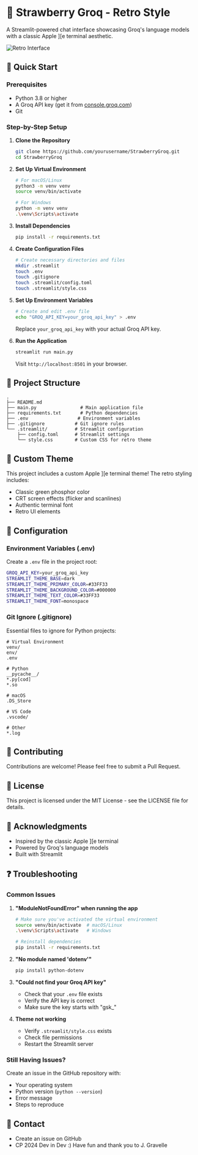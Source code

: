 # 🍓 Strawberry Groq - Retro Style

A Streamlit-powered chat interface showcasing Groq's language models with a classic Apple ][e terminal aesthetic.

![Retro Interface](https://raw.githubusercontent.com/yourusername/StrawberryGroq/main/screenshot.png)

## 🚀 Quick Start

### Prerequisites
- Python 3.8 or higher
- A Groq API key (get it from [console.groq.com](https://console.groq.com))
- Git

### Step-by-Step Setup

1. **Clone the Repository**
   ```bash
   git clone https://github.com/yourusername/StrawberryGroq.git
   cd StrawberryGroq
   ```

2. **Set Up Virtual Environment**
   ```bash
   # For macOS/Linux
   python3 -m venv venv
   source venv/bin/activate

   # For Windows
   python -m venv venv
   .\venv\Scripts\activate
   ```

3. **Install Dependencies**
   ```bash
   pip install -r requirements.txt
   ```

4. **Create Configuration Files**
   ```bash
   # Create necessary directories and files
   mkdir .streamlit
   touch .env
   touch .gitignore
   touch .streamlit/config.toml
   touch .streamlit/style.css
   ```

5. **Set Up Environment Variables**
   ```bash
   # Create and edit .env file
   echo "GROQ_API_KEY=your_groq_api_key" > .env
   ```
   Replace `your_groq_api_key` with your actual Groq API key.

6. **Run the Application**
   ```bash
   streamlit run main.py
   ```
   Visit `http://localhost:8501` in your browser.

## 📁 Project Structure
```
.
├── README.md
├── main.py                # Main application file
├── requirements.txt       # Python dependencies
├── .env                  # Environment variables
├── .gitignore           # Git ignore rules
└── .streamlit/          # Streamlit configuration
    ├── config.toml      # Streamlit settings
    └── style.css        # Custom CSS for retro theme
```

## 🎨 Custom Theme
This project includes a custom Apple ][e terminal theme! The retro styling includes:
- Classic green phosphor color
- CRT screen effects (flicker and scanlines)
- Authentic terminal font
- Retro UI elements

## 🔧 Configuration

### Environment Variables (.env)
Create a `.env` file in the project root:
```bash
GROQ_API_KEY=your_groq_api_key
STREAMLIT_THEME_BASE=dark
STREAMLIT_THEME_PRIMARY_COLOR=#33FF33
STREAMLIT_THEME_BACKGROUND_COLOR=#000000
STREAMLIT_THEME_TEXT_COLOR=#33FF33
STREAMLIT_THEME_FONT=monospace
```

### Git Ignore (.gitignore)
Essential files to ignore for Python projects:
```
# Virtual Environment
venv/
env/
.env

# Python
__pycache__/
*.py[cod]
*.so

# macOS
.DS_Store

# VS Code
.vscode/

# Other
*.log
```

## 🤝 Contributing
Contributions are welcome! Please feel free to submit a Pull Request.

## 📝 License
This project is licensed under the MIT License - see the LICENSE file for details.

## 🙏 Acknowledgments
- Inspired by the classic Apple ][e terminal
- Powered by Groq's language models
- Built with Streamlit

## ❓ Troubleshooting

### Common Issues

1. **"ModuleNotFoundError" when running the app**
   ```bash
   # Make sure you've activated the virtual environment
   source venv/bin/activate  # macOS/Linux
   .\venv\Scripts\activate   # Windows
   
   # Reinstall dependencies
   pip install -r requirements.txt
   ```

2. **"No module named 'dotenv'"**
   ```bash
   pip install python-dotenv
   ```

3. **"Could not find your Groq API key"**
   - Check that your `.env` file exists
   - Verify the API key is correct
   - Make sure the key starts with "gsk_"

4. **Theme not working**
   - Verify `.streamlit/style.css` exists
   - Check file permissions
   - Restart the Streamlit server

### Still Having Issues?
Create an issue in the GitHub repository with:
- Your operating system
- Python version (`python --version`)
- Error message
- Steps to reproduce

## 📱 Contact
- Create an issue on GitHub
- CP 2024 Dev in Dev :) Have fun and thank you to J. Gravelle
